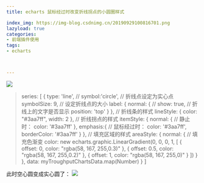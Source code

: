 ```yaml
---
title: echarts 鼠标经过时改变折线拐点的小圆圈样式

index_img: https://img-blog.csdnimg.cn/20190929100816701.png
lazyload: true
categories:
- 前端插件使用
tags:
- echarts



---
```















![](https://img-blog.csdnimg.cn/20190926152718608.png)

> series: [
              {
                type: 'line',
                // symbol:'circle',    // 折线点设定为实心点
                symbolSize: 9,   // 设定折线点的大小
                label: {
                  normal: {
                    // show: true, // 折线上的文字是否显示
                    position: 'top'
                  }
                },
                // 折线条的样式
                lineStyle: {
                  color: "#3aa7ff",
                  width: 2
                }, 
                // 折线拐点的样式
                itemStyle: {
                  normal: { // 静止时：
                    color: '#3aa7ff' 
                  },
                  emphasis:{ // 鼠标经过时：
                    color: '#3aa7ff',
                    borderColor: '#3aa7ff'
                  }
                },
                // 填充区域的样式
                areaStyle: {
                  normal: {
                    // 填充色渐变
                    color: new echarts.graphic.LinearGradient(0, 0, 0, 1, [
                      { offset: 0, color: "rgba(58, 167, 255,0.3)" },
                      { offset: 0.5, color: "rgba(58, 167, 255,0.2)" },
                      { offset: 1, color: "rgba(58, 167, 255,0)" }
                    ])
                  }
                },
                data: myTroughputChartsData.map(Number)
              }
            ]

此时空心圆变成实心圆了：
![](https://img-blog.csdnimg.cn/20190929100816701.png)
